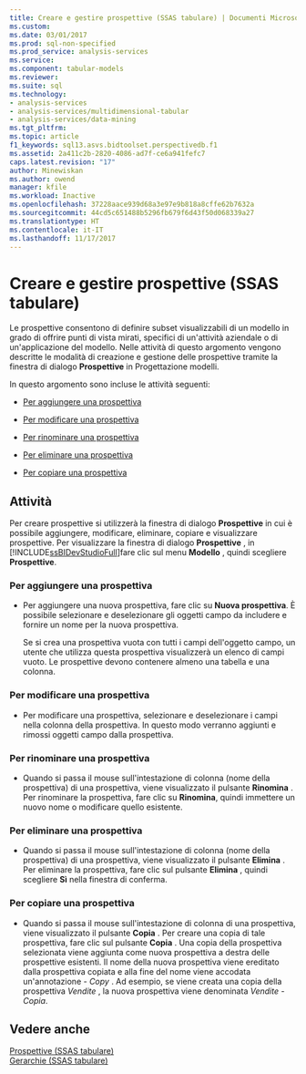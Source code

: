 ```yaml
---
title: Creare e gestire prospettive (SSAS tabulare) | Documenti Microsoft
ms.custom: 
ms.date: 03/01/2017
ms.prod: sql-non-specified
ms.prod_service: analysis-services
ms.service: 
ms.component: tabular-models
ms.reviewer: 
ms.suite: sql
ms.technology:
- analysis-services
- analysis-services/multidimensional-tabular
- analysis-services/data-mining
ms.tgt_pltfrm: 
ms.topic: article
f1_keywords: sql13.asvs.bidtoolset.perspectivedb.f1
ms.assetid: 2a411c2b-2820-4086-ad7f-ce6a941fefc7
caps.latest.revision: "17"
author: Minewiskan
ms.author: owend
manager: kfile
ms.workload: Inactive
ms.openlocfilehash: 37228aace939d68a3e97e9b818a8cffe62b7632a
ms.sourcegitcommit: 44cd5c651488b5296fb679f6d43f50d068339a27
ms.translationtype: HT
ms.contentlocale: it-IT
ms.lasthandoff: 11/17/2017
---
```

# <a name="create-and-manage-perspectives-ssas-tabular"></a>Creare e gestire prospettive (SSAS tabulare)
  Le prospettive consentono di definire subset visualizzabili di un modello in grado di offrire punti di vista mirati, specifici di un'attività aziendale o di un'applicazione del modello. Nelle attività di questo argomento vengono descritte le modalità di creazione e gestione delle prospettive tramite la finestra di dialogo **Prospettive** in Progettazione modelli.  
  
 In questo argomento sono incluse le attività seguenti:  
  
-   [Per aggiungere una prospettiva](#bkmk_add)  
  
-   [Per modificare una prospettiva](#bkmk_edit)  
  
-   [Per rinominare una prospettiva](#bkmk_rename)  
  
-   [Per eliminare una prospettiva](#bkmk_delete)  
  
-   [Per copiare una prospettiva](#bkmk_copy)  
  
## <a name="tasks"></a>Attività  
 Per creare prospettive si utilizzerà la finestra di dialogo **Prospettive** in cui è possibile aggiungere, modificare, eliminare, copiare e visualizzare prospettive. Per visualizzare la finestra di dialogo **Prospettive** , in [!INCLUDE[ssBIDevStudioFull](../../includes/ssbidevstudiofull-md.md)]fare clic sul menu **Modello** , quindi scegliere **Prospettive**.  
  
###  <a name="bkmk_add"></a> Per aggiungere una prospettiva  
  
-   Per aggiungere una nuova prospettiva, fare clic su **Nuova prospettiva**. È possibile selezionare e deselezionare gli oggetti campo da includere e fornire un nome per la nuova prospettiva.  
  
     Se si crea una prospettiva vuota con tutti i campi dell'oggetto campo, un utente che utilizza questa prospettiva visualizzerà un elenco di campi vuoto. Le prospettive devono contenere almeno una tabella e una colonna.  
  
###  <a name="bkmk_edit"></a> Per modificare una prospettiva  
  
-   Per modificare una prospettiva, selezionare e deselezionare i campi nella colonna della prospettiva. In questo modo verranno aggiunti e rimossi oggetti campo dalla prospettiva.  
  
###  <a name="bkmk_rename"></a> Per rinominare una prospettiva  
  
-   Quando si passa il mouse sull'intestazione di colonna (nome della prospettiva) di una prospettiva, viene visualizzato il pulsante **Rinomina** . Per rinominare la prospettiva, fare clic su **Rinomina**, quindi immettere un nuovo nome o modificare quello esistente.  
  
###  <a name="bkmk_delete"></a> Per eliminare una prospettiva  
  
-   Quando si passa il mouse sull'intestazione di colonna (nome della prospettiva) di una prospettiva, viene visualizzato il pulsante **Elimina** . Per eliminare la prospettiva, fare clic sul pulsante **Elimina** , quindi scegliere **Sì** nella finestra di conferma.  
  
###  <a name="bkmk_copy"></a> Per copiare una prospettiva  
  
-   Quando si passa il mouse sull'intestazione di colonna di una prospettiva, viene visualizzato il pulsante **Copia** . Per creare una copia di tale prospettiva, fare clic sul pulsante **Copia** . Una copia della prospettiva selezionata viene aggiunta come nuova prospettiva a destra delle prospettive esistenti. Il nome della nuova prospettiva viene ereditato dalla prospettiva copiata e alla fine del nome viene accodata un'annotazione *- Copy* . Ad esempio, se viene creata una copia della prospettiva *Vendite* , la nuova prospettiva viene denominata *Vendite - Copia*.  
  
## <a name="see-also"></a>Vedere anche  
 [Prospettive &#40;SSAS tabulare&#41;](../../analysis-services/tabular-models/perspectives-ssas-tabular.md)   
 [Gerarchie &#40;SSAS tabulare&#41;](../../analysis-services/tabular-models/hierarchies-ssas-tabular.md)  
  
  
